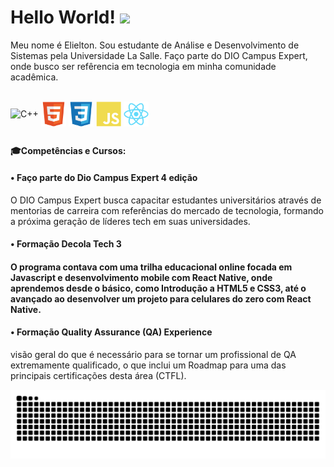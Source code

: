 
# Hello World! <img src="https://raw.githubusercontent.com/MartinHeinz/MartinHeinz/master/wave.gif" width="30px">

Meu nome é Elielton. Sou estudante de Análise e Desenvolvimento de Sistemas pela Universidade La Salle. Faço parte do DIO Campus Expert, onde busco ser refêrencia em tecnologia em minha comunidade acadêmica. 

<div style="display: inline_block"><br>
  <img align="center" alt="C++" height="40" width="40" src="https://user-images.githubusercontent.com/101156218/164949594-798025ed-50c1-4b4a-a2f1-5bad4df3bc91.png">
  <img align="center" alt="HTML" height="40" width="40" src="https://raw.githubusercontent.com/devicons/devicon/master/icons/html5/html5-original.svg">
  <img align="center" alt="CSS" height="40" width="40" src="https://raw.githubusercontent.com/devicons/devicon/master/icons/css3/css3-original.svg">
  <img align="center" alt="JS" height="40" width="40" src="https://raw.githubusercontent.com/devicons/devicon/master/icons/javascript/javascript-plain.svg">
  <img align="center" alt="ReactNative" height="40" width="40" src="https://raw.githubusercontent.com/devicons/devicon/master/icons/react/react-original.svg">
</div>

##

<div align="left">
     
  #### 🎓Competências e Cursos:
  #### • Faço parte do Dio Campus Expert 4 edição 
  O DIO Campus Expert busca capacitar estudantes universitários através de mentorias de carreira com referências do mercado de tecnologia, formando a próxima geração de líderes tech em suas universidades.
  
  #### • Formação Decola Tech 3
  #### O programa contava com uma trilha educacional online focada em Javascript e desenvolvimento mobile com React Native, onde aprendemos desde o básico, como Introdução a HTML5 e CSS3, até o avançado ao desenvolver um projeto para celulares do zero com React Native. 
  
  #### • Formação Quality Assurance (QA) Experience
  visão geral do que é necessário para se tornar um profissional de QA extremamente qualificado, o que inclui um Roadmap para uma das principais certificações desta área (CTFL). 
</div>

<div>
  
  ![Snake animation](https://github.com/elioferreira/elioferreira/blob/output/github-contribution-grid-snake.svg)
</div
